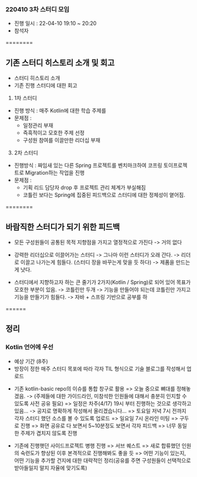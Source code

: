 ### 220410 3차 스터디 모임

* 진행 일시 : 22-04-10 19:10 ~ 20:20
* 참석자

========

## 기존 스터디 히스토리 소개 및 회고
- 스터디 히스토리 소개 
- 기존 진행 스터디에 대한 회고
 1) 1차 스터디
  - 진행 방식 : 매주 Kotlin에 대한 학습 주제를
  - 문제점 :
    - 일정관리 부재
    - 즉흑적이고 모호한 주제 선정
    - 구성원 참여를 이끌만한 리더십 부재
 3) 2차 스터디
   - 진행방식 : 짜임새 있는 다른 Spring 프로젝트를 벤치마크하여 코프링 토이프로젝트로 Migration하는 작업을 진행
   - 문제점 :
     - 기획 리드 담당자 drop 후 프로젝트 관리 체계가 부실해짐
     - 코틀린 보다는 Spring에 집중된 피드백으로 스터디에 대한 정체성이 옅어짐.

========

## 바람직한 스터디가 되기 위한 피드백
* 모든 구성원들이 공통된 목적 지향점을 가지고 열정적으로 가진다
 -> 거의 없다

 * 강력한 리더십으로 이끌어가는 스터디
  -> 그나마 이런 스터디가 오래 간다.
  -> 리더로 이끌고 나가는게 힘들다. (스터디 장을 바꾸는게 맞을 듯 하다)
  -> 제품을 만드는게 낫다.

* 스터디에서 지향하고자 하는 큰 줄기가 2가지(Kotlin / Spring)로 되어 있어 목표가 모호한 부분이 있음.
  -> 코틀린만 두개 
  -> 기능을 만들어야 되는데 코틀린만 가지고 기능을 만들기가 힘들다.
  -> 자바 + 스프링 기반으로 공부를 하

======

## 정리
### Kotlin 언어에 우선 
- 예상 기간 (8주)
- 방장이 정한 매주 스터디 목포에 따라 각자 TIL 형식으로 기술 블로그를 작성해서 업로드
 + 기존 kotlin-basic repo의 이슈를 통합 창구로 활용
 => 오늘 중으로 뼈대를 정해놓겠음.
    -> (주제들에 대한 가이드라인, 미참석한 인원들에 대해서 충분히 인지할 수 있도록 사전 공유 필요)
 => 일정은 차주(4/17) 19시 부터 진행하는 것으로 생각하고 있음... 
     -> 공지로 명확하게 작성해서 올리겠습니다...
 => 토요일 저녁 7시 전까지 각자 스터디 했던 소스를 볼 수 있도록 업로드
 => 일요일 7시 온라인 미팅 => 구두로 진행
 => 화면 공유로 다 보면서 5~10분정도 보면서 각자 피드백
 => 너무 동일한 주제가 겹치지 않도록 진행

+ 기존에 진행햇던 사이드프로젝트 병행 진행 => 서브 퀘스트
 => 새로 합류했던 인원의 숙련도가 향상된 이후 본격적으로 진행해봐도 좋을 듯
 => 어떤 기능이 있는지, 어떤 기능을 추가할 건지에 대한 대략적인 정리(공유를 주면 구성원들이 선택적으로 받아들일지 말지 자율에 맞기도록)
